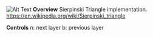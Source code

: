 ![Alt Text](https://github.com/ross-abramson/Processing/readme-images/Pong-Standard.gif)
**Overview**
Sierpinski Triangle implementation.
https://en.wikipedia.org/wiki/Sierpinski_triangle

**Controls**
n: next layer
b: previous layer
